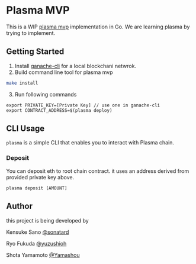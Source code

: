 # Plasma MVP
This is a WIP [plasma mvp](https://ethresear.ch/t/minimal-viable-plasma/426) implementation in Go. We are learning plasma by trying to implement.

## Getting Started

1. Install [ganache-cli](https://github.com/trufflesuite/ganache-cli) for a local blockchani netwrok.
2. Build command line tool for plasma mvp

```sh
make install
```

3. Run following commands

```
export PRIVATE_KEY=[Private Key] // use one in ganache-cli
export CONTRACT_ADDRESS=$(plasma deploy)
```

## CLI Usage

`plasma` is a simple CLI that enables you to interact with Plasma chain.

### Deposit

You can deposit eth to root chain contract. it uses an address derived from provided private key above.

```
plasma deposit [AMOUNT]
```

## Author
this project is being developed by

Kensuke Sano [@sonatard](https://twitter.com/sonatard)

Ryo Fukuda [@yuzushioh](https://twitter.com/yuzushioh)

Shota Yamamoto [@Yamashou](https://twitter.com/Yamashou0314)

